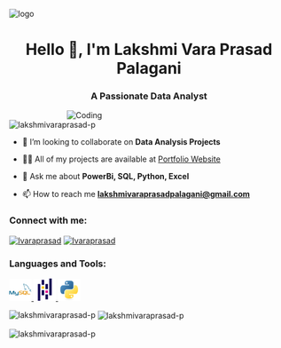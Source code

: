 ![logo](https://github.com/LakshmiVaraPrasad-P/LakshmiVaraPrasad-P/assets/112508852/8ff28714-3cd9-4708-9fd5-c561a8f6c4a7)

<h1 align="center">Hello 👋, I'm Lakshmi Vara Prasad Palagani</h1>
<h3 align="center">A Passionate Data Analyst</h3>
<img align="right" alt="Coding" width="400" src="https://github.com/LakshmiVaraPrasad-P/LakshmiVaraPrasad-P/assets/112508852/0dbb4554-1987-4b4d-940e-b0445183fa48">


<p align="left"> <img src="https://komarev.com/ghpvc/?username=lakshmivaraprasad-p&label=Profile%20views&color=0e75b6&style=flat" alt="lakshmivaraprasad-p" /> </p>

- 👯 I’m looking to collaborate on **Data Analysis Projects**

- 👨‍💻 All of my projects are available at [Portfolio Website](https://codebasics.io/portfolio/Lakshmi-Vara-Prasad-Palagani)

- 💬 Ask me about **PowerBi, SQL, Python, Excel**

- 📫 How to reach me **lakshmivaraprasadpalagani@gmail.com**

<h3 align="left">Connect with me:</h3>
<p align="left">
<a href="https://kaggle.com/lvaraprasad" target="blank"><img align="center" src="https://raw.githubusercontent.com/rahuldkjain/github-profile-readme-generator/master/src/images/icons/Social/kaggle.svg" alt="lvaraprasad" height="30" width="40" /></a>
<a href="https://www.hackerrank.com/lvaraprasad" target="blank"><img align="center" src="https://raw.githubusercontent.com/rahuldkjain/github-profile-readme-generator/master/src/images/icons/Social/hackerrank.svg" alt="lvaraprasad" height="30" width="40" /></a>
</p>

<h3 align="left">Languages and Tools:</h3>
<p align="left"> <a href="https://www.mysql.com/" target="_blank" rel="noreferrer"> <img src="https://raw.githubusercontent.com/devicons/devicon/master/icons/mysql/mysql-original-wordmark.svg" alt="mysql" width="40" height="40"/> </a> <a href="https://pandas.pydata.org/" target="_blank" rel="noreferrer"> <img src="https://raw.githubusercontent.com/devicons/devicon/2ae2a900d2f041da66e950e4d48052658d850630/icons/pandas/pandas-original.svg" alt="pandas" width="40" height="40"/> </a> <a href="https://www.python.org" target="_blank" rel="noreferrer"> <img src="https://raw.githubusercontent.com/devicons/devicon/master/icons/python/python-original.svg" alt="python" width="40" height="40"/> </a> </p>

<p><img align="left" src="https://github-readme-stats.vercel.app/api/top-langs?username=lakshmivaraprasad-p&show_icons=true&locale=en&layout=compact" alt="lakshmivaraprasad-p" /></p>

<p>&nbsp;<img align="center" src="https://github-readme-stats.vercel.app/api?username=lakshmivaraprasad-p&show_icons=true&locale=en" alt="lakshmivaraprasad-p" /></p>

<p><img align="center" src="https://github-readme-streak-stats.herokuapp.com/?user=lakshmivaraprasad-p&" alt="lakshmivaraprasad-p" /></p>
